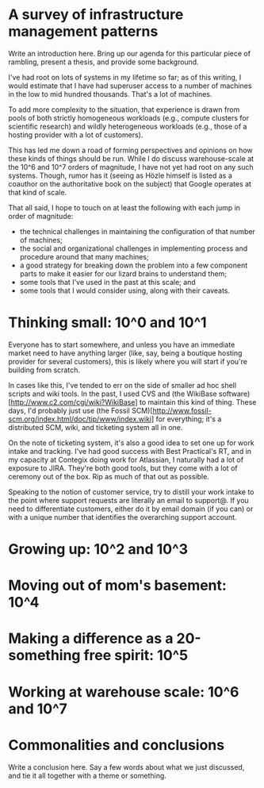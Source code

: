 # A survey of infrastructure management patterns

Write an introduction here. Bring up our agenda for this particular
piece of rambling, present a thesis, and provide some background.

I've had root on lots of systems in my lifetime so far; as of this
writing, I would estimate that I have had superuser access to a number
of machines in the low to mid hundred thousands. That's a lot of
machines.

To add more complexity to the situation, that experience is drawn from
pools of both strictly homogeneous workloads (e.g., compute clusters for
scientific research) and wildly heterogeneous workloads (e.g., those of
a hosting provider with a lot of customers).

This has led me down a road of forming perspectives and opinions on how
these kinds of things should be run. While I do discuss warehouse-scale
at the 10^6 and 10^7 orders of magnitude, I have not yet had root on any
such systems. Though, rumor has it (seeing as Hözle himself is listed as
a coauthor on the authoritative book on the subject) that Google
operates at that kind of scale.

That all said, I hope to touch on at least the following with each jump
in order of magnitude:

* the technical challenges in maintaining the configuration of that
number of machines;
* the social and organizational challenges in implementing process and
procedure around that many machines;
* a good strategy for breaking down the problem into a few component
parts to make it easier for our lizard brains to understand them;
* some tools that I've used in the past at this scale; and
* some tools that I would consider using, along with their caveats.

# Thinking small: 10^0 and 10^1

Everyone has to start somewhere, and unless you have an immediate market
need to have anything larger (like, say, being a boutique hosting
provider for several customers), this is likely where you will start if
you're building from scratch.

In cases like this, I've tended to err on the side of smaller ad hoc
shell scripts and wiki tools. In the past, I used CVS and (the WikiBase
software)[http://www.c2.com/cgi/wiki?WikiBase] to maintain this kind of
thing. These days, I'd probably just use (the Fossil
SCM)[http://www.fossil-scm.org/index.html/doc/tip/www/index.wiki] for
everything; it's a distributed SCM, wiki, and ticketing system all in
one.

On the note of ticketing system, it's also a good idea to set one up for
work intake and tracking. I've had good success with Best Practical's
RT, and in my capacity at Contegix doing work for Atlassian, I naturally
had a lot of exposure to JIRA. They're both good tools, but they come
with a lot of ceremony out of the box. Rip as much of that out as
possible.

Speaking to the notion of customer service, try to distill your work
intake to the point where support requests are literally an email to
support@. If you need to differentiate customers, either do it by email
domain (if you can) or with a unique number that identifies the
overarching support account.

# Growing up: 10^2 and 10^3

# Moving out of mom's basement: 10^4

# Making a difference as a 20-something free spirit: 10^5

# Working at warehouse scale: 10^6 and 10^7

# Commonalities and conclusions

Write a conclusion here. Say a few words about what we just discussed,
and tie it all together with a theme or something.
